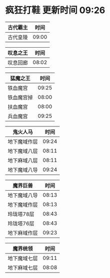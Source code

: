 # 疯狂打鞋 更新时间 09:26

| 古代霸主   | 时间    |
|--------|-------|
| 古代皇陵 | 09:00 |

| 叹息之王   | 时间    |
|--------|-------|
| 叹息回廊 | 08:02 |

| 猛魔之王   | 时间    |
|--------|-------|
| 铁血魔宫 | 09:25 |
| 铁血魔宫掉 | 08:00 |
| 扶血魔宫 | 08:00 |
| 兵血魔宫 | 09:25 |

| 鬼火人马   | 时间    |
|--------|-------|
| 地下魔域作层 | 09:24 |
| 地下魔域八层 | 08:11 |
| 地下麻域八层 | 08:11 |
| 地下魔域八导 | 09:24 |

| 魔界巨兽   | 时间    |
|--------|-------|
| 地下魔域八导 | 08:13 |
| 地下魔域作层 | 08:13 |
| 玲珑塔78层 | 08:43 |
| 玲珑塔76层 | 08:43 |
| 地下麻域作层 | 09:23 |

| 魔界统领   | 时间    |
|--------|-------|
| 地下魔域七层 | 09:11 |
| 地下麻域七层 | 08:08 |
